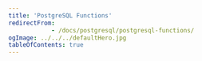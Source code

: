 ```yaml
---
title: 'PostgreSQL Functions'
redirectFrom: 
            - /docs/postgresql/postgresql-functions/
ogImage: ../../../defaultHero.jpg
tableOfContents: true
---
```




